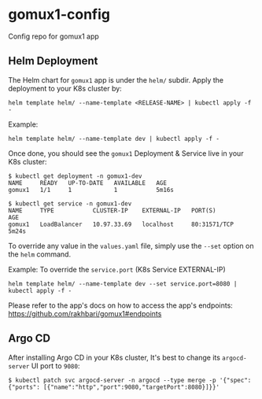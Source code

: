 # gomux1-config
Config repo for gomux1 app

## Helm Deployment
The Helm chart for `gomux1` app is under the `helm/` subdir. Apply the deployment to your K8s cluster by:
```
helm template helm/ --name-template <RELEASE-NAME> | kubectl apply -f -
```
Example:
```
helm template helm/ --name-template dev | kubectl apply -f -
```
Once done, you should see the `gomux1` Deployment & Service live in your K8s cluster:
```
$ kubectl get deployment -n gomux1-dev
NAME     READY   UP-TO-DATE   AVAILABLE   AGE
gomux1   1/1     1            1           5m16s

$ kubectl get service -n gomux1-dev
NAME     TYPE           CLUSTER-IP    EXTERNAL-IP   PORT(S)          AGE
gomux1   LoadBalancer   10.97.33.69   localhost     80:31571/TCP   5m24s
```

To override any value in the `values.yaml` file, simply use the `--set` option on the `helm` command.

Example: To override the `service.port` (K8s Service EXTERNAL-IP)
```
helm template helm/ --name-template dev --set service.port=8080 | kubectl apply -f -
```

Please refer to the app's docs on how to access the app's endpoints: https://github.com/rakhbari/gomux1#endpoints

## Argo CD
After installing Argo CD in your K8s cluster, It's best to change its `argocd-server` UI port to `9080`:
```
$ kubectl patch svc argocd-server -n argocd --type merge -p '{"spec": {"ports": [{"name":"http","port":9080,"targetPort":8080}]}}'
```
